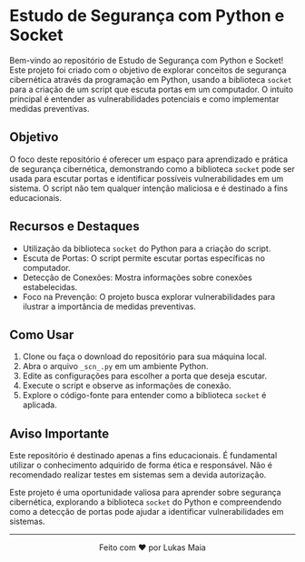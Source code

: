 # Estudo de Segurança com Python e Socket

Bem-vindo ao repositório de Estudo de Segurança com Python e Socket! Este projeto foi criado com o objetivo de explorar conceitos de segurança cibernética através da programação em Python, usando a biblioteca `socket` para a criação de um script que escuta portas em um computador. O intuito principal é entender as vulnerabilidades potenciais e como implementar medidas preventivas.

## Objetivo

O foco deste repositório é oferecer um espaço para aprendizado e prática de segurança cibernética, demonstrando como a biblioteca `socket` pode ser usada para escutar portas e identificar possíveis vulnerabilidades em um sistema. O script não tem qualquer intenção maliciosa e é destinado a fins educacionais.

## Recursos e Destaques

- Utilização da biblioteca `socket` do Python para a criação do script.
- Escuta de Portas: O script permite escutar portas específicas no computador.
- Detecção de Conexões: Mostra informações sobre conexões estabelecidas.
- Foco na Prevenção: O projeto busca explorar vulnerabilidades para ilustrar a importância de medidas preventivas.

## Como Usar

1. Clone ou faça o download do repositório para sua máquina local.
2. Abra o arquivo `_scn_.py` em um ambiente Python.
3. Edite as configurações para escolher a porta que deseja escutar.
4. Execute o script e observe as informações de conexão.
5. Explore o código-fonte para entender como a biblioteca `socket` é aplicada.

## Aviso Importante

Este repositório é destinado apenas a fins educacionais. É fundamental utilizar o conhecimento adquirido de forma ética e responsável. Não é recomendado realizar testes em sistemas sem a devida autorização.

Este projeto é uma oportunidade valiosa para aprender sobre segurança cibernética, explorando a biblioteca `socket` do Python e compreendendo como a detecção de portas pode ajudar a identificar vulnerabilidades em sistemas.

---

<p align="center">
  Feito com ❤️ por Lukas Maia
</p>

